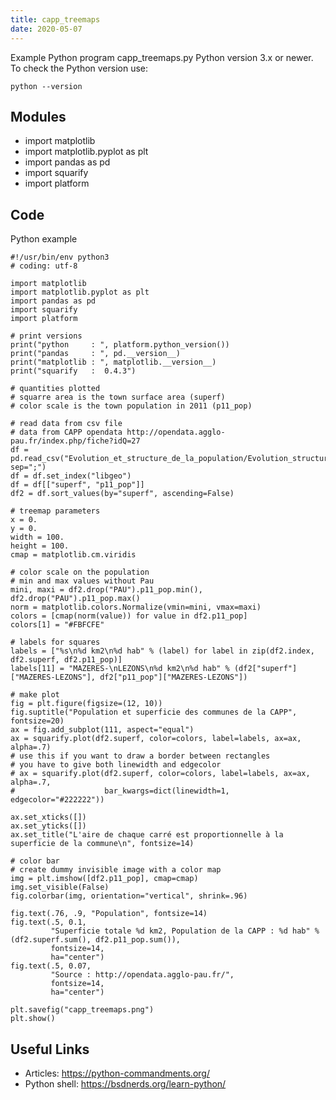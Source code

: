 ```yaml
---
title: capp_treemaps
date: 2020-05-07
---
```

Example Python program capp_treemaps.py
Python version 3.x or newer.
To check the Python version use:

    python --version

## Modules

* import matplotlib
* import matplotlib.pyplot as plt
* import pandas as pd
* import squarify
* import platform

## Code

Python example

    #!/usr/bin/env python3
    # coding: utf-8
    
    import matplotlib
    import matplotlib.pyplot as plt
    import pandas as pd
    import squarify
    import platform
    
    # print versions
    print("python     : ", platform.python_version())
    print("pandas     : ", pd.__version__)
    print("matplotlib : ", matplotlib.__version__)
    print("squarify   :  0.4.3")
    
    # quantities plotted
    # squarre area is the town surface area (superf)
    # color scale is the town population in 2011 (p11_pop)
    
    # read data from csv file
    # data from CAPP opendata http://opendata.agglo-pau.fr/index.php/fiche?idQ=27
    df = pd.read_csv("Evolution_et_structure_de_la_population/Evolution_structure_population.csv", sep=";")
    df = df.set_index("libgeo")
    df = df[["superf", "p11_pop"]]
    df2 = df.sort_values(by="superf", ascending=False)
    
    # treemap parameters
    x = 0.
    y = 0.
    width = 100.
    height = 100.
    cmap = matplotlib.cm.viridis
    
    # color scale on the population
    # min and max values without Pau
    mini, maxi = df2.drop("PAU").p11_pop.min(), df2.drop("PAU").p11_pop.max()
    norm = matplotlib.colors.Normalize(vmin=mini, vmax=maxi)
    colors = [cmap(norm(value)) for value in df2.p11_pop]
    colors[1] = "#FBFCFE"
    
    # labels for squares
    labels = ["%s\n%d km2\n%d hab" % (label) for label in zip(df2.index, df2.superf, df2.p11_pop)]
    labels[11] = "MAZERES-\nLEZONS\n%d km2\n%d hab" % (df2["superf"]["MAZERES-LEZONS"], df2["p11_pop"]["MAZERES-LEZONS"])
    
    # make plot
    fig = plt.figure(figsize=(12, 10))
    fig.suptitle("Population et superficie des communes de la CAPP", fontsize=20)
    ax = fig.add_subplot(111, aspect="equal")
    ax = squarify.plot(df2.superf, color=colors, label=labels, ax=ax, alpha=.7)
    # use this if you want to draw a border between rectangles
    # you have to give both linewidth and edgecolor
    # ax = squarify.plot(df2.superf, color=colors, label=labels, ax=ax, alpha=.7,
    #                    bar_kwargs=dict(linewidth=1, edgecolor="#222222"))
    
    ax.set_xticks([])
    ax.set_yticks([])
    ax.set_title("L'aire de chaque carré est proportionnelle à la superficie de la commune\n", fontsize=14)
    
    # color bar
    # create dummy invisible image with a color map
    img = plt.imshow([df2.p11_pop], cmap=cmap)
    img.set_visible(False)
    fig.colorbar(img, orientation="vertical", shrink=.96)
    
    fig.text(.76, .9, "Population", fontsize=14)
    fig.text(.5, 0.1,
             "Superficie totale %d km2, Population de la CAPP : %d hab" % (df2.superf.sum(), df2.p11_pop.sum()),
             fontsize=14,
             ha="center")
    fig.text(.5, 0.07,
             "Source : http://opendata.agglo-pau.fr/",
             fontsize=14,
             ha="center")
    
    plt.savefig("capp_treemaps.png")
    plt.show()

## Useful Links

- Articles: https://python-commandments.org/
- Python shell: https://bsdnerds.org/learn-python/
